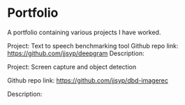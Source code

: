 # Portfolio
A portfolio containing various projects I have worked.


Project: Text to speech benchmarking tool
Github repo link: https://github.com/jjsyp/deepgram
Description: 


Project: Screen capture and object detection

Github repo link: https://github.com/jjsyp/dbd-imagerec

Description: 
